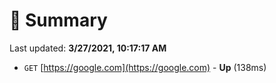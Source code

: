# 📖 Summary
Last updated: **3/27/2021, 10:17:17 AM**

- `GET` [https://google.com](https://google.com) - **Up** (138ms)
